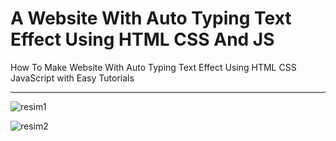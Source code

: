 # A Website With Auto Typing Text Effect Using HTML CSS And JS

How To Make Website With Auto Typing Text Effect Using HTML CSS JavaScript
with Easy Tutorials

---

![resim1](https://user-images.githubusercontent.com/75810064/202862564-0e6eb367-d02f-4194-b942-10ea05682632.png)

![resim2](https://user-images.githubusercontent.com/75810064/202862563-27cd9915-0264-4ed1-8333-a51da1dfa395.png)
